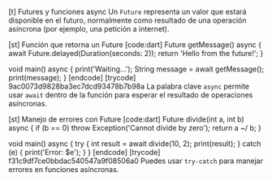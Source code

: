 [t] Futures y funciones async
Un `Future` representa un valor que estará disponible en el futuro, normalmente como resultado de una operación asíncrona (por ejemplo, una petición a internet).

[st] Función que retorna un Future
[code:dart]
Future<String> getMessage() async {
  await Future.delayed(Duration(seconds: 2));
  return 'Hello from the future!';
}

void main() async {
  print('Waiting...');
  String message = await getMessage();
  print(message);
}
[endcode]
[trycode] 9ac0073d9828ba3ec7dcd93478b7b98a
La palabra clave `async` permite usar `await` dentro de la función para esperar el resultado de operaciones asíncronas.

[st] Manejo de errores con Future
[code:dart]
Future<int> divide(int a, int b) async {
  if (b == 0) throw Exception('Cannot divide by zero');
  return a ~/ b;
}

void main() async {
  try {
    int result = await divide(10, 2);
    print(result);
  } catch (e) {
    print('Error: $e');
  }
}
[endcode]
[trycode] f31c9df7ce0bbdac540547a9f08506a0
Puedes usar `try-catch` para manejar errores en funciones asíncronas. 